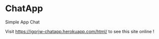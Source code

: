 # ChatApp
Simple App Chat

Visit https://igorjw-chatapp.herokuapp.com/html/  to see this site online !
